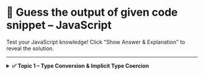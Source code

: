 # 🧠 Guess the output of given code snippet – JavaScript

Test your JavaScript knowledge! Click "Show Answer & Explanation" to reveal the solution.

---

<details>
<summary><strong>✅ Topic 1 – Type Conversion & Implicit Type Coercion</strong></summary>

### Question 1

How do you print `Hello, World!` in Python?

```javascript
console.log('Hello')
```
<details> <summary>✍ Show Answer & Explanation</summary>
Koushik

</details> </details>
